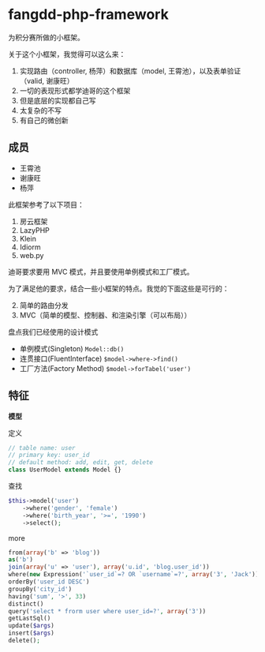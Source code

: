 fangdd-php-framework
====================

为积分赛所做的小框架。

关于这个小框架，我觉得可以这么来：

1. 实现路由（controller, 杨萍）和数据库（model, 王霄池），以及表单验证（valid, 谢康旺）
1. 一切的表现形式都学迪哥的这个框架
1. 但是底层的实现都自己写
1. 太复杂的不写
1. 有自己的微创新

成员
------

- 王霄池
- 谢康旺
- 杨萍

此框架参考了以下项目：

1. 房云框架
1. LazyPHP
2. Klein
3. Idiorm
4. web.py

迪哥要求要用 MVC 模式，并且要使用单例模式和工厂模式。

为了满足他的要求，结合一些小框架的特点。我觉的下面这些是可行的：

2. 简单的路由分发
1. MVC（简单的模型、控制器、和渲染引擎（可以布局））

盘点我们已经使用的设计模式
- 单例模式(Singleton) `Model::db()`
- 连贯接口(FluentInterface) `$model->where->find()`
- 工厂方法(Factory Method) `$model->forTabel('user')`

特征
-----------

**模型**

定义
```php
// table name: user
// primary key: user_id
// default method: add, edit, get, delete
class UserModel extends Model {}
```

查找
```php
$this->model('user')
    ->where('gender', 'female')
    ->where('birth_year', '>=', '1990')
    ->select();
```

more
```php
from(array('b' => 'blog'))
as('b')
join(array('u' => 'user'), array('u.id', 'blog.user_id'))
where(new Expression('`user_id`=? OR `username`=?', array('3', 'Jack')))
orderBy('user_id DESC')
groupBy('city_id')
having('sum', '>', 33)
distinct()
query('select * frorm user where user_id=?', array('3'))
getLastSql()
update($args)
insert($args)
delete();
```